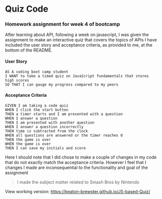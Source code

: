 Quiz Code
=====
### Homework assignment for week 4 of bootcamp

After learning about API, following a week on javascript, 
I was given the assignment to make an interactive quiz that covers the topics
of APIs
I have included the user story and acceptance criteria, as provided to me, at the bottom of the README. 


#### User Story

```
AS A coding boot camp student
I WANT to take a timed quiz on JavaScript fundamentals that stores high scores
SO THAT I can gauge my progress compared to my peers
```


#### Acceptance Criteria

```
GIVEN I am taking a code quiz
WHEN I click the start button
THEN a timer starts and I am presented with a question
WHEN I answer a question
THEN I am presented with another question
WHEN I answer a question incorrectly
THEN time is subtracted from the clock
WHEN all questions are answered or the timer reaches 0
THEN the game is over
WHEN the game is over
THEN I can save my initials and score
```
Here I should note that I did chose to make a couple of changes in my code that 
do not exactly match the acceptance criteria. However I feel that I changes I made are inconsequential to the
functionality and goal of the assignment

> I made the subject matter related to Smash Bros by Nintendo

View working version: https://keaton-brewster.github.io/JS-based-Quiz/